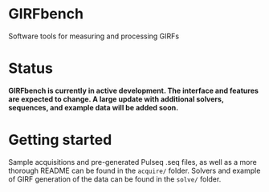 # GIRFbench
Software tools for measuring and processing GIRFs

# Status

**GIRFbench is currently in active development. The interface and features are expected to change. A large update with additional solvers, sequences, and example data will be added soon.**

# Getting started
Sample acquisitions and pre-generated Pulseq .seq files, as well as a more thorough README can be found in the `acquire/` folder.  Solvers and example of GIRF generation of the data can be found in the `solve/` folder.

